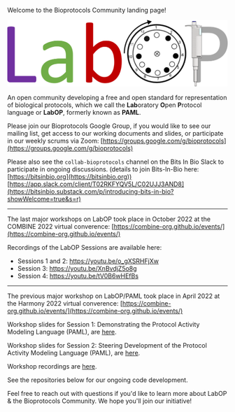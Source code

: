 Welcome to the Bioprotocols Community landing page!

![A image showing that LabOP is combined from the Unified Modeling Language (UML) for the Activity model, the Synthetic Biology Open Language (SBOL) for Object model and materials, Aquarium, the Laboratory Operating System for Sample Typing, Autoprotocol for Atomic action libraries, PROV-O (from W3C) for the execution history](/images/LabOP_narrow.png)

An open community developing a free and open standard for representation of biological protocols, which we call the **Lab**oratory **O**pen **P**rotocol language or **LabOP**, formerly known as **PAML**.

Please join our Bioprotocols Google Group, if you would like to see our mailing list, get access to our working documents and slides, or participate in our weekly scrums via Zoom:
[https://groups.google.com/g/bioprotocols](https://groups.google.com/g/bioprotocols)

Please also see the `collab-bioprotocols` channel on the Bits In Bio Slack to participate in ongoing discussions. (details to join Bits-In-Bio here: [https://bitsinbio.org](https://bitsinbio.org))
[https://app.slack.com/client/T02RKFYQV5L/C02UJJ3AND8](https://bitsinbio.substack.com/p/introducing-bits-in-bio?showWelcome=true&s=r)

---

The last major workshops on LabOP took place in October 2022 at the COMBINE 2022 virtual converence: 
[https://combine-org.github.io/events/](https://combine-org.github.io/events/)

Recordings of the LabOP Sessions are available here:
- Sessions 1 and 2: https://youtu.be/o_gXSRHFjXw
- Session 3: https://youtu.be/XnBvdjZ5o8g
- Session 4: https://youtu.be/tV0B6wHEfBs

---

The previous major workshop on LabOP/PAML took place in April 2022 at the Harmony 2022 virtual converence: 
[https://combine-org.github.io/events/](https://combine-org.github.io/events/)

Workshop slides for Session 1: Demonstrating the Protocol Activity Modeling Language (PAML), are 
[here](https://docs.google.com/presentation/d/1G5NpFOxLI0yfsiD6Z7YzmGz5iWwrUtssmJcPujLygtk/edit?usp=sharing).

Workshop slides for Session 2: Steering Development of the Protocol Activity Modeling Language (PAML), are 
[here](https://docs.google.com/presentation/d/1mYp4lZT1puaZSKTTAOqekaB3DY2O6q-3L9cpciZXcxU/edit#slide=id.p). 

Workshop recordings are [here](https://drive.google.com/drive/folders/1qVYH6IzZSjbthIJat5cS7QNSInYouY-Z).

See the repositories below for our ongoing code development.

Feel free to reach out with questions if you'd like to learn more about LabOP & the Bioprotocols Community. We hope you'll join our initiative!
